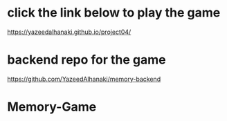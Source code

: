 # click the link below to play the game 

https://yazeedalhanaki.github.io/project04/

# backend repo for the game 

https://github.com/YazeedAlhanaki/memory-backend
# Memory-Game
